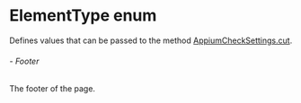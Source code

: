 # ElementType enum
Defines values that can be passed to the method [AppiumCheckSettings.cut](./checksettings#cut-method). 
###### - Footer 
 The footer of the page. 
 